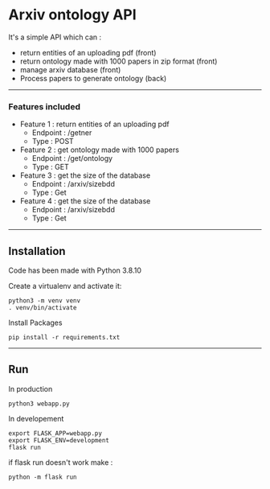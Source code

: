 # Arxiv ontology API 

It's a simple API which can : 
- return entities of an uploading pdf (front)
- return ontology made with 1000 papers in zip format (front)
- manage arxiv database (front)
- Process papers to generate ontology (back)

***

### Features included 

 *  Feature 1 : return entities of an uploading pdf
      * Endpoint : /getner
      * Type : POST
 *  Feature 2 : get ontology made with 1000 papers  
      * Endpoint : /get/ontology
      * Type : GET
 *  Feature 3 : get the size of the database
      * Endpoint : /arxiv/sizebdd
      * Type : Get
 *  Feature 4 : get the size of the database
      * Endpoint : /arxiv/sizebdd
      * Type : Get 

***
## Installation 

Code has been made with Python 3.8.10

Create a virtualenv and activate it:

```shell
python3 -m venv venv
. venv/bin/activate
```
Install Packages 

```shell
pip install -r requirements.txt
```

***
## Run 

In production 

```shell
python3 webapp.py
```
In developement 

```shell
export FLASK_APP=webapp.py
export FLASK_ENV=development
flask run
```
if flask run doesn't work make : 

```shell
python -m flask run
```

